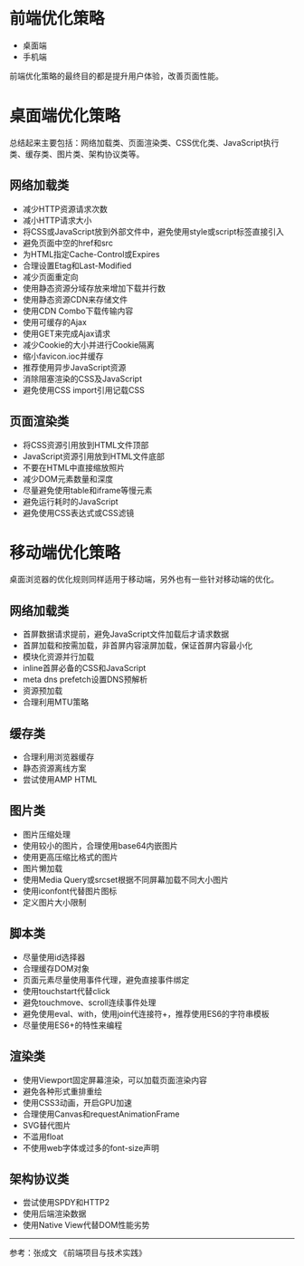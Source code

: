 # 前端优化策略

- 桌面端
- 手机端

前端优化策略的最终目的都是提升用户体验，改善页面性能。

# 桌面端优化策略

总结起来主要包括：网络加载类、页面渲染类、CSS优化类、JavaScript执行类、缓存类、图片类、架构协议类等。

## 网络加载类

- 减少HTTP资源请求次数
- 减小HTTP请求大小
- 将CSS或JavaScript放到外部文件中，避免使用style或script标签直接引入
- 避免页面中空的href和src
- 为HTML指定Cache-Control或Expires
- 合理设置Etag和Last-Modified
- 减少页面重定向
- 使用静态资源分域存放来增加下载并行数
- 使用静态资源CDN来存储文件
- 使用CDN Combo下载传输内容
- 使用可缓存的Ajax
- 使用GET来完成Ajax请求
- 减少Cookie的大小并进行Cookie隔离
- 缩小favicon.ioc并缓存
- 推荐使用异步JavaScript资源
- 消除阻塞渲染的CSS及JavaScript
- 避免使用CSS import引用记载CSS

## 页面渲染类
- 将CSS资源引用放到HTML文件顶部
- JavaScript资源引用放到HTML文件底部
- 不要在HTML中直接缩放照片
- 减少DOM元素数量和深度
- 尽量避免使用table和iframe等慢元素
- 避免运行耗时的JavaScript
- 避免使用CSS表达式或CSS滤镜

# 移动端优化策略
桌面浏览器的优化规则同样适用于移动端，另外也有一些针对移动端的优化。

## 网络加载类
- 首屏数据请求提前，避免JavaScript文件加载后才请求数据
- 首屏加载和按需加载，非首屏内容滚屏加载，保证首屏内容最小化
- 模块化资源并行加载
- inline首屏必备的CSS和JavaScript
- meta dns prefetch设置DNS预解析
- 资源预加载
- 合理利用MTU策略

## 缓存类
- 合理利用浏览器缓存
- 静态资源离线方案
- 尝试使用AMP HTML

## 图片类
- 图片压缩处理
- 使用较小的图片，合理使用base64内嵌图片
- 使用更高压缩比格式的图片
- 图片懒加载
- 使用Media Query或srcset根据不同屏幕加载不同大小图片
- 使用iconfont代替图片图标
- 定义图片大小限制

## 脚本类
- 尽量使用id选择器
- 合理缓存DOM对象
- 页面元素尽量使用事件代理，避免直接事件绑定
- 使用touchstart代替click
- 避免touchmove、scroll连续事件处理
- 避免使用eval、with，使用join代连接符+，推荐使用ES6的字符串模板
- 尽量使用ES6+的特性来编程

## 渲染类
- 使用Viewport固定屏幕渲染，可以加载页面渲染内容
- 避免各种形式重排重绘
- 使用CSS3动画，开启GPU加速
- 合理使用Canvas和requestAnimationFrame
- SVG替代图片
- 不滥用float
- 不使用web字体或过多的font-size声明

## 架构协议类
- 尝试使用SPDY和HTTP2
- 使用后端渲染数据
- 使用Native View代替DOM性能劣势

---

参考：张成文 《前端项目与技术实践》